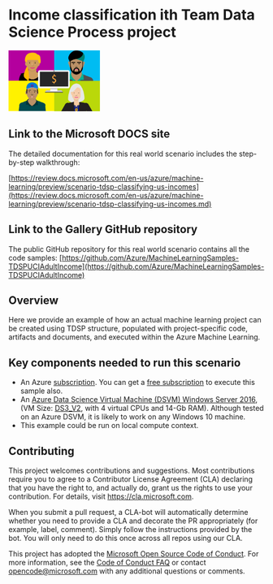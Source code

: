 # Income classification ith Team Data Science Process project

<img src="./docs/images/aml-us-income-tdsp-icon.png" width="180" height="120">

## Link to the Microsoft DOCS site

The detailed documentation for this real world scenario includes the step-by-step walkthrough:

[https://review.docs.microsoft.com/en-us/azure/machine-learning/preview/scenario-tdsp-classifying-us-incomes](https://review.docs.microsoft.com/en-us/azure/machine-learning/preview/scenario-tdsp-classifying-us-incomes.md)

## Link to the Gallery GitHub repository

The public GitHub repository for this real world scenario contains all the code samples:
[https://github.com/Azure/MachineLearningSamples-TDSPUCIAdultIncome](https://github.com/Azure/MachineLearningSamples-TDSPUCIAdultIncome)

## Overview

Here we provide an example of how an actual machine learning project can be created using TDSP structure, populated with project-specific code, artifacts and documents, and executed within the Azure Machine Learning.

## Key components needed to run this scenario
* An Azure [subscription](https://azure.microsoft.com). You can get a [free subscription](https://azure.microsoft.com/free/?v=17.16&WT.srch=1&WT.mc_id=AID559320_SEM_cZGgGOIg) to execute this sample also.
* An [Azure Data Science Virtual Machine (DSVM) Windows Server 2016](https://azuremarketplace.microsoft.com/marketplace/apps/microsoft-ads.windows-data-science-vm), (VM Size: [DS3_V2](https://docs.microsoft.com/azure/virtual-machines/windows/sizes), with 4 virtual CPUs and 14-Gb RAM). Although tested on an Azure DSVM, it is likely to work on any Windows 10 machine.
* This example could be run on local compute context.

## Contributing

This project welcomes contributions and suggestions.  Most contributions require you to agree to a
Contributor License Agreement (CLA) declaring that you have the right to, and actually do, grant us
the rights to use your contribution. For details, visit https://cla.microsoft.com.

When you submit a pull request, a CLA-bot will automatically determine whether you need to provide
a CLA and decorate the PR appropriately (for example, label, comment). Simply follow the instructions
provided by the bot. You will only need to do this once across all repos using our CLA.

This project has adopted the [Microsoft Open Source Code of Conduct](https://opensource.microsoft.com/codeofconduct/).
For more information, see the [Code of Conduct FAQ](https://opensource.microsoft.com/codeofconduct/faq/) or
contact [opencode@microsoft.com](mailto:opencode@microsoft.com) with any additional questions or comments.